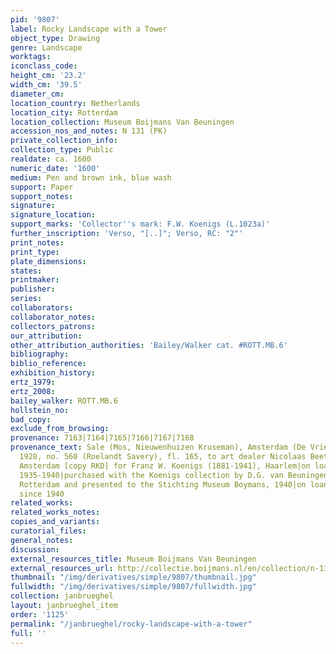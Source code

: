 ```yaml
---
pid: '9807'
label: Rocky Landscape with a Tower
object_type: Drawing
genre: Landscape
worktags:
iconclass_code:
height_cm: '23.2'
width_cm: '39.5'
diameter_cm:
location_country: Netherlands
location_city: Rotterdam
location_collection: Museum Boijmans Van Beuningen
accession_nos_and_notes: N 131 (PK)
private_collection_info:
collection_type: Public
realdate: ca. 1600
numeric_date: '1600'
medium: Pen and brown ink, blue wash
support: Paper
support_notes:
signature:
signature_location:
support_marks: 'Collector''s mark: F.W. Koenigs (L.1023a)'
further_inscription: 'Verso, "[..]"; Verso, RC: "2"'
print_notes:
print_type:
plate_dimensions:
states:
printmaker:
publisher:
series:
collaborators:
collaborator_notes:
collectors_patrons:
our_attribution:
other_attribution_authorities: 'Bailey/Walker cat. #ROTT.MB.6'
bibliography:
biblio_reference:
exhibition_history:
ertz_1979:
ertz_2008:
bailey_walker: ROTT.MB.6
hollstein_no:
bad_copy:
exclude_from_browsing:
provenance: 7163|7164|7165|7166|7167|7168
provenance_text: Sale (Mos, Nieuwenhuizen Kruseman), Amsterdam (De Vries), 7-8 November
  1928, no. 560 (Roelandt Savery), fl. 165, to art dealer Nicolaas Beets (1878-1963),
  Amsterdam [copy RKD] for Franz W. Koenigs (1881-1941), Haarlem|on loan to the museum,
  1935-1940|purchased with the Koenigs collection by D.G. van Beuningen (1871-1955),
  Rotterdam and presented to the Stichting Museum Boymans, 1940|on loan to the museum
  since 1940
related_works:
related_works_notes:
copies_and_variants:
curatorial_files:
general_notes:
discussion:
external_resources_title: Museum Boijmans Van Beuningen
external_resources_url: http://collectie.boijmans.nl/en/collection/n-131-(pk)
thumbnail: "/img/derivatives/simple/9807/thumbnail.jpg"
fullwidth: "/img/derivatives/simple/9807/fullwidth.jpg"
collection: janbrueghel
layout: janbrueghel_item
order: '1125'
permalink: "/janbrueghel/rocky-landscape-with-a-tower"
full: ''
---
```

